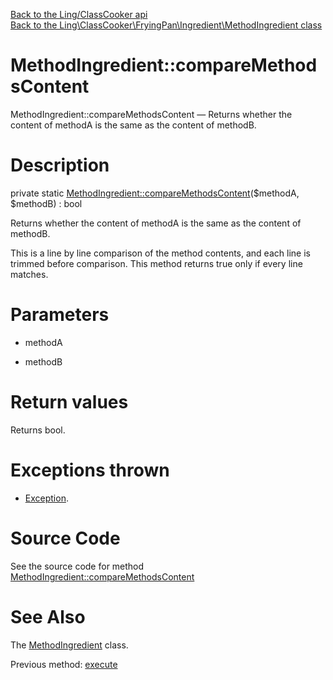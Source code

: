 [Back to the Ling/ClassCooker api](https://github.com/lingtalfi/ClassCooker/blob/master/doc/api/Ling/ClassCooker.md)<br>
[Back to the Ling\ClassCooker\FryingPan\Ingredient\MethodIngredient class](https://github.com/lingtalfi/ClassCooker/blob/master/doc/api/Ling/ClassCooker/FryingPan/Ingredient/MethodIngredient.md)


MethodIngredient::compareMethodsContent
================



MethodIngredient::compareMethodsContent — Returns whether the content of methodA is the same as the content of methodB.




Description
================


private static [MethodIngredient::compareMethodsContent](https://github.com/lingtalfi/ClassCooker/blob/master/doc/api/Ling/ClassCooker/FryingPan/Ingredient/MethodIngredient/compareMethodsContent.md)($methodA, $methodB) : bool




Returns whether the content of methodA is the same as the content of methodB.

This is a line by line comparison of the method contents, and each line is trimmed before comparison.
This method returns true only if every line matches.




Parameters
================


- methodA

    

- methodB

    


Return values
================

Returns bool.


Exceptions thrown
================

- [Exception](http://php.net/manual/en/class.exception.php).&nbsp;







Source Code
===========
See the source code for method [MethodIngredient::compareMethodsContent](https://github.com/lingtalfi/ClassCooker/blob/master/FryingPan/Ingredient/MethodIngredient.php#L108-L169)


See Also
================

The [MethodIngredient](https://github.com/lingtalfi/ClassCooker/blob/master/doc/api/Ling/ClassCooker/FryingPan/Ingredient/MethodIngredient.md) class.

Previous method: [execute](https://github.com/lingtalfi/ClassCooker/blob/master/doc/api/Ling/ClassCooker/FryingPan/Ingredient/MethodIngredient/execute.md)<br>

